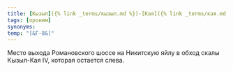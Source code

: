 ```yaml
---
title: [Кызыл]({% link _terms/кызыл.md %})-[Кая]({% link _terms/кая.md %})-[Богаз]({% link _terms/богаз.md %})
tags: [ороним]
synonyms:
temp: "[&Г-8&]"
---
```


Место выхода Романовского шоссе на Никитскую яйлу в обход скалы Кызыл-Кая IV,
которая остается слева.
